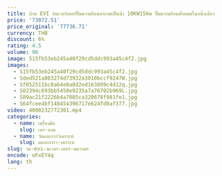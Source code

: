 ```yaml
---
title: บ้าน EVI อินเวอร์เตอร์ปั๊มความร้อนอากาศเป็นน้ํา 10KW15kw ปั๊มความร้อนทั้งหมดในหนึ่งเดียว
price: '73072.51'
price_original: '77736.71'
currency: THB
discount: 6%
rating: 4.5
volume: 96
image: S15fb53eb245a40f29cd5ddc993a45c4f2.jpg
images:
  - S15fb53eb245a40f29cd5ddc993a45c4f2.jpg
  - Sded521a883274d73932a3010bccf9247W.jpg
  - Sf052511bc8a64e8a8d2ed163899c4d12q.jpg
  - S02394c693bb5458e9235a7a76702b969L.jpg
  - S89ac21f2226b4a7085ca320678f981fe1.jpg
  - S64fcee4bf148454396717e624fd0af377.jpg
video: 4000232772301.mp4
categories:
  - name: เครื่องมือ
    slug: เคร-องม
  - name: วัดและการวิเคราะห์
    slug: ดและการว-เคราะห
slug: าน-evi-นเวอร-เตอร-มความร
encode: oFxEY4q
lang: th
---
```

  